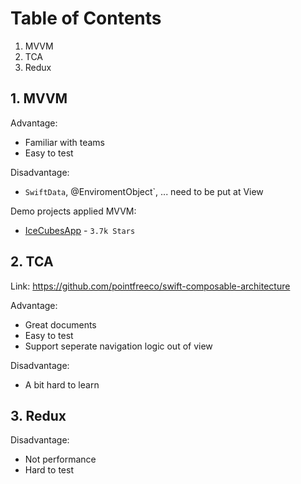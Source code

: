 
# Table of Contents

1. MVVM
2. TCA
3. Redux

## 1. MVVM

Advantage:
- Familiar with teams
- Easy to test

Disadvantage:
- `SwiftData`, @EnviromentObject`, ... need to be put at View

Demo projects applied MVVM:
- [IceCubesApp](https://github.com/Dimillian/IceCubesApp) - `3.7k Stars`

## 2. TCA

Link: https://github.com/pointfreeco/swift-composable-architecture

Advantage:
- Great documents
- Easy to test
- Support seperate navigation logic out of view

Disadvantage:
- A bit hard to learn

## 3. Redux

Disadvantage:
- Not performance 
- Hard to test
